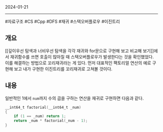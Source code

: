 

2024-01-21

----
#자료구조 #CS #Cpp #DFS #재귀 #스택오버플로우 #이진트리

## 개요
[[깊이우선 탐색과 너비우선 탐색을 각각 재귀와 for문으로 구현해 보고 비교해 보기]]에서 재귀함수를 쓰면 호출이 많아질 때 스택오버플로우가 발생한다는 것을 확인했었다.
이를 해결하는 방법으로 꼬리재귀라는 게 있다.
먼저 대표적인 팩토리얼 연산의 예로 구현해 보고 내가 구현한 이진트리를 꼬리재귀로 고쳐볼 것이다.

## 내용
일반적인 1에서 `num`까지 수의 곱을 구하는 연산을 재귀로 구현하면 다음과 같다.
```cpp
__int64_t factorial(__int64_t _num)  
{  
    if (1 == _num) return 1;  
    return _num * factorial(_num - 1);  
}
```

